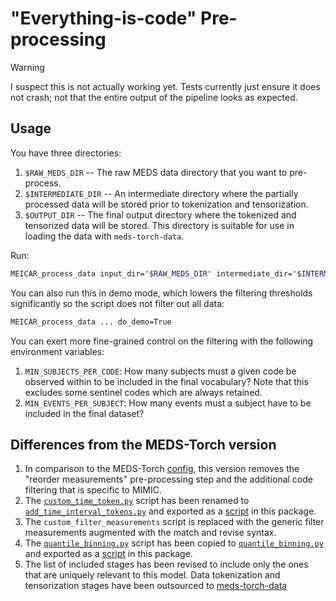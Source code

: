 # "Everything-is-code" Pre-processing

> [!WARNING]
> I suspect this is not actually working yet. Tests currently just ensure it does not crash; not that the
> entire output of the pipeline looks as expected.

## Usage

You have three directories:

1. `$RAW_MEDS_DIR` -- The raw MEDS data directory that you want to pre-process.
2. `$INTERMEDIATE_DIR` -- An intermediate directory where the partially processed data will be stored prior
    to tokenization and tensorization.
3. `$OUTPUT_DIR` -- The final output directory where the tokenized and tensorized data will be stored. This
    directory is suitable for use in loading the data with `meds-torch-data`.

Run:

```bash
MEICAR_process_data input_dir="$RAW_MEDS_DIR" intermediate_dir="$INTERMEDIATE_DIR" output_dir="$OUTPUT_DIR"
```

You can also run this in demo mode, which lowers the filtering thresholds significantly so the script does not
filter out all data:

```bash
MEICAR_process_data ... do_demo=True
```

You can exert more fine-grained control on the filtering with the following environment variables:

1. `MIN_SUBJECTS_PER_CODE`: How many subjects must a given code be observed within to be included in the
    final vocabulary? Note that this excludes some sentinel codes which are always retained.
2. `MIN_EVENTS_PER_SUBJECT`: How many events must a subject have to be included in the final dataset?

## Differences from the MEDS-Torch version

1. In comparison to the MEDS-Torch
    [config](https://github.com/Oufattole/meds-torch/blob/d1650ea6152301a9b9bdbd32756337214e5f310f/ZERO_SHOT_TUTORIAL/configs/eic_config.yaml),
    this version removes the "reorder measurements" pre-processing step and the additional code filtering
    that is specific to MIMIC.
2. The
    [`custom_time_token.py`](https://github.com/Oufattole/meds-torch/blob/d1650ea6152301a9b9bdbd32756337214e5f310f/src/meds_torch/utils/custom_time_token.py)
    script has been renamed to
    [`add_time_interval_tokens.py`](src/MEDS_EIC_AR/stages/add_time_interval_tokens.py) and exported as a
    [script](pyproject.toml) in this package.
3. The `custom_filter_measurements` script is replaced with the generic filter measurements augmented with
    the match and revise syntax.
4. The
    [`quantile_binning.py`](https://github.com/Oufattole/meds-torch/blob/d1650ea6152301a9b9bdbd32756337214e5f310f/src/meds_torch/utils/quantile_binning.py)
    script has been copied to
    [`quantile_binning.py`](src/MEDS_EIC_AR/stages/quantile_binning.py) and exported as a
    [script](pyproject.toml) in this package.
5. The list of included stages has been revised to include only the ones that are uniquely relevant to this
    model. Data tokenization and tensorization stages have been outsourced to
    [meds-torch-data](https://meds-torch-data.readthedocs.io/en/latest/)
